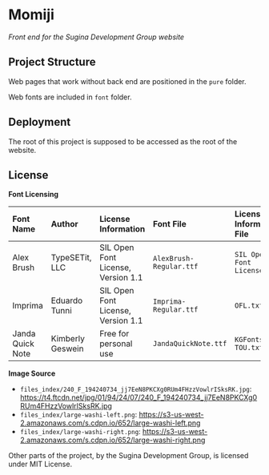 # Momiji

_Front end for the Sugina Development Group website_

## Project Structure

Web pages that work without back end are positioned in the `pure` folder.

Web fonts are included in `font` folder.

## Deployment

The root of this project is supposed to be accessed as the root of the website.

## License

**Font Licensing**

| Font Name | Author | License Information | Font File | License Information File |
| :- | :- | :- | :- | :- |
| Alex Brush | TypeSETit, LLC | SIL Open Font License, Version 1.1 | `AlexBrush-Regular.ttf` | `SIL Open Font License.txt` | 
| Imprima | Eduardo Tunni | SIL Open Font License, Version 1.1 | `Imprima-Regular.ttf` | `OFL.txt` |
| Janda Quick Note | Kimberly Geswein | Free for personal use | `JandaQuickNote.ttf` | `KGFonts-TOU.txt` |

**Image Source**

* `files_index/240_F_194240734_jj7EeN8PKCXg0RUm4FHzzVowlrISksRK.jpg`: https://t4.ftcdn.net/jpg/01/94/24/07/240_F_194240734_jj7EeN8PKCXg0RUm4FHzzVowlrISksRK.jpg
* `files_index/large-washi-left.png`: https://s3-us-west-2.amazonaws.com/s.cdpn.io/652/large-washi-left.png
* `files_index/large-washi-right.png`: https://s3-us-west-2.amazonaws.com/s.cdpn.io/652/large-washi-right.png

Other parts of the project, by the Sugina Development Group, is licensed under MIT License.
